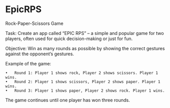 # EpicRPS
Rock-Paper-Scissors Game

Task: Create an app called “EPIC RPS” – a simple and popular game for two players, often used for quick decision-making or just for fun.

Objective: Win as many rounds as possible by showing the correct gestures against the opponent’s gestures.

Example of the game:

	•	Round 1: Player 1 shows rock, Player 2 shows scissors. Player 1 wins.
	•	Round 2: Player 1 shows scissors, Player 2 shows paper. Player 1 wins.
	•	Round 3: Player 1 shows paper, Player 2 shows rock. Player 1 wins.

The game continues until one player has won three rounds.
